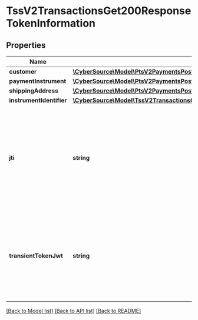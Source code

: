 # TssV2TransactionsGet200ResponseTokenInformation

## Properties
Name | Type | Description | Notes
------------ | ------------- | ------------- | -------------
**customer** | [**\CyberSource\Model\PtsV2PaymentsPost201ResponseTokenInformationCustomer**](PtsV2PaymentsPost201ResponseTokenInformationCustomer.md) |  | [optional] 
**paymentInstrument** | [**\CyberSource\Model\PtsV2PaymentsPost201ResponseTokenInformationPaymentInstrument**](PtsV2PaymentsPost201ResponseTokenInformationPaymentInstrument.md) |  | [optional] 
**shippingAddress** | [**\CyberSource\Model\PtsV2PaymentsPost201ResponseTokenInformationShippingAddress**](PtsV2PaymentsPost201ResponseTokenInformationShippingAddress.md) |  | [optional] 
**instrumentIdentifier** | [**\CyberSource\Model\TssV2TransactionsGet200ResponsePaymentInformationInstrumentIdentifier**](TssV2TransactionsGet200ResponsePaymentInformationInstrumentIdentifier.md) |  | [optional] 
**jti** | **string** | TMS Transient Token, 64 hexadecimal id value representing captured payment credentials (including Sensitive Authentication Data, e.g. CVV). | [optional] 
**transientTokenJwt** | **string** | Flex API Transient Token encoded as JWT (JSON Web Token), e.g. Flex microform or Unified Payment checkout result. | [optional] 

[[Back to Model list]](../README.md#documentation-for-models) [[Back to API list]](../README.md#documentation-for-api-endpoints) [[Back to README]](../README.md)


